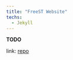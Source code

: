 ```yaml
---
title: "FreeST Website"
techs:
  - Jekyll
---
```


**TODO**

link: [repo](https://github.com/freest-lang/freest-lang.github.io)